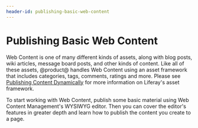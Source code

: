 ```yaml
---
header-id: publishing-basic-web-content
---
```


# Publishing Basic Web Content

Web Content is one of many different kinds of assets, along with blog posts,
wiki articles, message board posts, and other kinds of content. Like all of
these assets, @product@ handles Web Content using an asset framework that
includes categories, tags, comments, ratings and more. Please see
[Publishing Content Dynamically](/docs/7-1/user/-/knowledge_base/u/publishing-content-dynamically)
for more information on Liferay's asset framework.

To start working with Web Content, publish some basic material using Web
Content Management's WYSIWYG editor. Then you can cover the editor's features
in greater depth and learn how to publish the content you create to a page.

